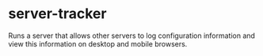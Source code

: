 server-tracker
================

Runs a server that allows other servers to log configuration information and
view this information on desktop and mobile browsers.
